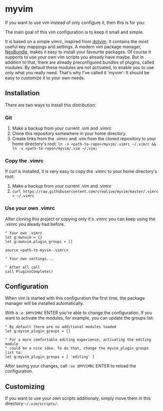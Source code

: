 # myvim

If you want to use vim instead of only configure it, then this is for you:

The main goal of this vim configuration is to keep it small and simple.

It is based on a simple vimrc, inspired from [dotvim](https://github.com/bling/dotvim). It contains the most useful key mappings and settings. A modern vim package manager, [NeoBundle](https://github.com/Shougo/neobundle.vim), makes it easy to install your favourite packages. Of course it supports to use your own vim scripts you already have maybe. But in addition to that, there are already preconfigured bundles of plugins, called modules. By default these modules are not activated, to enable you to use only what you really need. That's why I've called it 'myvim': It should be easy to customize it to your own needs.


## Installation

There are two ways to install this distribution:

### Git

1. Make a backup from your current .vim and .vimrc
2. Clone this repository somewhere in your home directory
3. Create links from the .vimrc and .vim from the cloned repository to your home directory's root: 
`ln -s <path-to-repo>/myvim/.vimrc ~/.vimrc && ln -s <path-to-repo>/myvim/.vim ~/.vim;`

### Copy the .vimrc

If curl is installed, it is very easy to copy the .vimrc to your home directory's root:

1. Make a backup from your current .vim and .vimrc
2. `curl https://raw.githubusercontent.com/crealive/myvim/master/.vimrc > ~/.vimrc`

### Use your own .vimrc

After cloning this project or copying only it's .vimrc you can keep using the .vimrc you aleady had before.

```
" Your own .vimrc
let g:ownvim = {}
let g:ownvim.plugin_groups = []

source <path-to-myvim-.vimrc>

" Your own settings...

" After all call
call PluginsComplete()
```

## Configuration

When vim is started with this configuration the first time, the package manager will be installed automatically.

With a `:e $MYVIMRC` ENTER you're able to change the configuration. If you want to activate the modules, for example, you can update the groups list:

```
" By default there are no additional modules loaded
let g:myvim_plugin_groups = []

" For a more comfortable editing experience, activating the editing module 
" could be a nice idea. To do that, change the myvim_plugin_groups list to:
let g:myvim_plugin_groups = [ 'editing' ]
```

After saving your changes, call `:so $MYVIMRC` ENTER to reload the configuration.

## Customizing

If you want to use your own scripts additionaly, simply move them in this directory `~/.vim/scripts/`.


